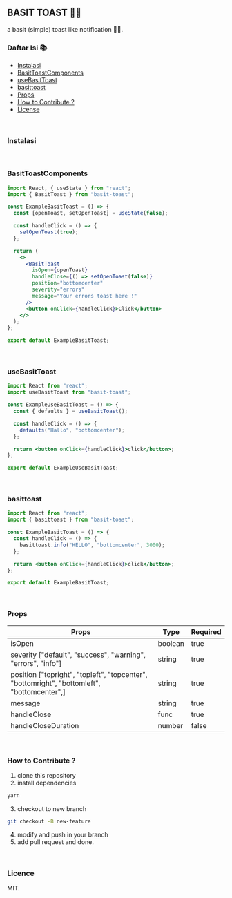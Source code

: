 ## BASIT TOAST 🔔🔔

a basit (simple) toast like notification 🔔🔔.

### Daftar Isi 📚

- [Instalasi](#instalasi)
- [BasitToastComponents](#basit-toast-components)
- [useBasitToast](#use-basit-toast)
- [basittoast](#basittoast)
- [Props](#props)
- [How to Contribute ?](#how-to-contribute)
- [License](#license)

<br/>

### Instalasi

<br/>

### BasitToastComponents

```jsx
import React, { useState } from "react";
import { BasitToast } from "basit-toast";

const ExampleBasitToast = () => {
  const [openToast, setOpenToast] = useState(false);

  const handleClick = () => {
    setOpenToast(true);
  };

  return (
    <>
      <BasitToast
        isOpen={openToast}
        handleClose={() => setOpenToast(false)}
        position="bottomcenter"
        severity="errors"
        message="Your errors toast here !"
      />
      <button onClick={handleClick}>Click</button>
    </>
  );
};

export default ExampleBasitToast;
```

<br/>

### useBasitToast

```jsx
import React from "react";
import useBasitToast from "basit-toast";

const ExampleUseBasitToast = () => {
  const { defaults } = useBasitToast();

  const handleClick = () => {
    defaults("Hallo", "bottomcenter");
  };

  return <button onClick={handleClick}>click</button>;
};

export default ExampleUseBasitToast;
```

<br/>

### basittoast

```jsx
import React from "react";
import { basittoast } from "basit-toast";

const ExampleBasitToast = () => {
  const handleClick = () => {
    basittoast.info("HELLO", "bottomcenter", 3000);
  };

  return <button onClick={handleClick}>click</button>;
};

export default ExampleBasitToast;
```

<br/>

### Props


<table>
    <thead>
     <tr>
        <th>Props</th>
        <th>Type</th>
        <th>Required</th>
     </tr>   
    </thead>
    <tbody>
        <tr>
            <td>isOpen</td>
            <td>boolean</td>
            <td>true</td>
        </tr>
        <tr>
            <td>severity ["default", "success", "warning", "errors", "info"]</td>
            <td>string</td>
            <td>true</td>
        </tr>
        <tr>
            <td>position ["topright",
    "topleft",
    "topcenter",
    "bottomright",
    "bottomleft",
    "bottomcenter",]</td>
            <td>string</td>
            <td>true</td>
        </tr> 
        <tr>
            <td>message</td>
            <td>string</td>
            <td>true</td>
        </tr>
        <tr>
            <td>handleClose</td>
            <td>func</td>
            <td>true</td>
        </tr>
        <tr>
            <td>handleCloseDuration</td>
            <td>number</td>
            <td>false</td>
        </tr>
    </tbody>

</table>

<br/>

### How to Contribute ?

1. clone this repository
2. install dependencies
```bash
yarn
```
3. checkout to new branch
```bash
git checkout -B new-feature
```
4. modify and push in your branch
5. add pull request and done.

<br/>

### Licence

MIT.
